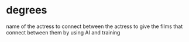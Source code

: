 # degrees
name of the actress to connect between the actress to give the films that connect between them by using AI and training 
